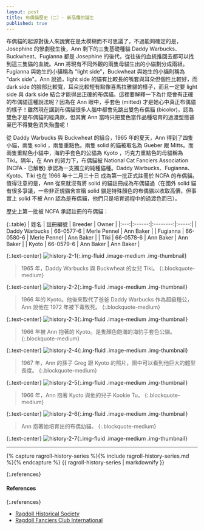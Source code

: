 ```yaml
---
layout: post
title: 布偶貓歷史（二）— 新品種的誕生
published: true
---
```


布偶貓的起源對後人來說實在是太模糊而不可思議了，不過能夠確定的是，Josephine 的慘劇發生後，Ann 剩下的三隻基礎種貓 Daddy Warbucks、Buckwheat、Fugianna 都是 Josephine 的後代，從往後的血統推回去都可以找到這三隻貓的血統。Ann 將現有不同外觀的兩隻母貓生出的小貓劃分成兩組。Fugianna 與她生的小貓稱為 "light side"，Buckwheat 與她生的小貓則稱為 "dark side"。Ann 說過，light side 的貓有比較長的嘴套與耳朵但個性比較好，而 dark side 的臉部比較寬，耳朵比較短有點像喜馬拉雅貓的樣子，而且一定要 light side 與 dark side 結合才能得出正確的布偶貓。這裡要解釋一下為什麼會有正確的布偶貓這種說法呢？因為在 Ann 眼中，手套色 (mitted) 才是她心中真正布偶貓的樣子！雖然現在講到布偶貓很多人腦中都會先跳出雙色布偶貓 (bicolor)，認為雙色才是布偶貓的經典款，但其實 Ann 當時只把雙色當作品種培育的過渡型態甚至巴不得雙色消失殆盡呢！

從 Daddy Warbucks 與 Buckwheat 的組合，1965 年的夏天，Ann 得到了四隻小貓，兩隻 solid ，兩隻重點色。兩隻 solid 的貓被取名為 Gueber 跟 Mitts。而兩隻重點色小貓中，海豹手套色的公貓為 Kyoto ，巧克力重點色的母貓稱為 Tiki。隔年，在 Ann 的努力下，布偶貓被 National Cat Fanciers Association (NCFA - 已解散) 承認為一支獨立的純種貓種。Daddy Warbucks、Fugianna、Kyoto、Tiki 也在 1966 年十二月三十日 成為第一批正式註冊於 NCFA 的布偶貓。值得注意的是，Ann 從來就沒有將 solid 的貓註冊成為布偶貓過（在國外 solid 貓有很多爭議，一些非正規貓舍宣稱 solid 貓是特殊顏色的布偶貓以收取高價，但事實上 solid 不被 Ann 認為是布偶貓，他們只是培育過程中的過渡色而已）。

歷史上第一批被 NCFA 承認註冊的布偶貓：

{:.table}
| 姓名 | 註冊編號 | Breeder | Owner |
|:---:|:------:|:--------:|:-----:|
| Daddy Warbucks | 66-0577-6 | Merle Pennel | Ann Baker |
| Fugianna | 66-0580-6 | Merle Pennel | Ann Baker |
| Tiki | 66-0578-6 | Ann Baker | Ann Baker |
| Kyoto | 66-0579-6 | Ann Baker | Ann Baker |

{:.text-center}
![history-2-1](/assets/img/history/history-2-1.jpg){:.img-fluid .image-medium .img-thumbnail}
> 1965 年，Daddy Warbucks 與 Buckwheat 的女兒 Tiki。
{:.blockquote-medium}

{:.text-center}
![history-2-2](/assets/img/history/history-2-2.jpg){:.img-fluid .image-medium .img-thumbnail}
> 1966 年的 Kyoto。他後來取代了爸爸 Daddy Warbucks 作為超級種公，Ann 說他在 1972 年被下毒致死。
{:.blockquote-medium}

{:.text-center}
![history-2-3](/assets/img/history/history-2-3.jpg){:.img-fluid .image-medium .img-thumbnail}
> 1966 年被 Ann 抱著的 Kyoto。是隻顏色飽滿的海豹手套色公貓。
{:.blockquote-medium}

{:.text-center}
![history-2-4](/assets/img/history/history-2-4.jpg){:.img-fluid .image-medium .img-thumbnail}
> 1967 年，Ann 的孫子 Greg 跟 Kyoto 的照片，圖中可以看到他巨大的體型長度。
{:.blockquote-medium}

{:.text-center}
![history-2-5](/assets/img/history/history-2-5.jpg){:.img-fluid .image-medium .img-thumbnail}
> 1966 年，Ann 抱著 Kyoto 與他的兒子 Kookie Tu。
{:.blockquote-medium}

{:.text-center}
![history-2-6](/assets/img/history/history-2-6.jpg){:.img-fluid .image-medium .img-thumbnail}
> Ann 抱著她培育出的布偶幼貓。
{:.blockquote-medium}

{:.text-center}
![history-2-7](/assets/img/history/history-2-7.jpg){:.img-fluid .image-medium .img-thumbnail}

---

{% capture ragroll-history-series %}{% include ragroll-history-series.md %}{% endcapture %}
{{ ragroll-history-series | markdownify }}

{:.references}
#### References

{:.references}
* [Ragdoll Historical Society](http://ragdollhistoricalsociety.org/)
* [Ragdoll Fanciers Club International](http://rfci.org/)


